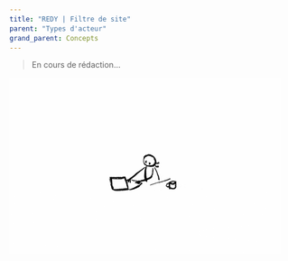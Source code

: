 ```yaml
---
title: "REDY | Filtre de site"
parent: "Types d'acteur"
grand_parent: Concepts
---
```



> En cours de rédaction...

![SynApps](../../assets/under-progress.gif)
